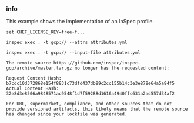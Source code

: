 
### info


This example shows the implementation of an InSpec profile.

```
set CHEF_LICENSE_KEY=free-f...
```
```
inspec exec . -t gcp:// --attrs attributes.yml
```
```
inspec exec . -t gcp:// --input-file attributes.yml
```



```
The remote source https://github.com/inspec/inspec-gcp/archive/master.tar.gz no longer has the requested content:

Request Content Hash: b7cdc10d372868e154f8831c73dfd437db89c2cc155b14c3e3e878e64a5a84f5
Actual Content Hash: 32e8d3e8506a9848571ac9548f1d7f59288d1616a4940ffc631a2ad557d34af2

For URL, supermarket, compliance, and other sources that do not
provide versioned artifacts, this likely means that the remote source
has changed since your lockfile was generated.

```